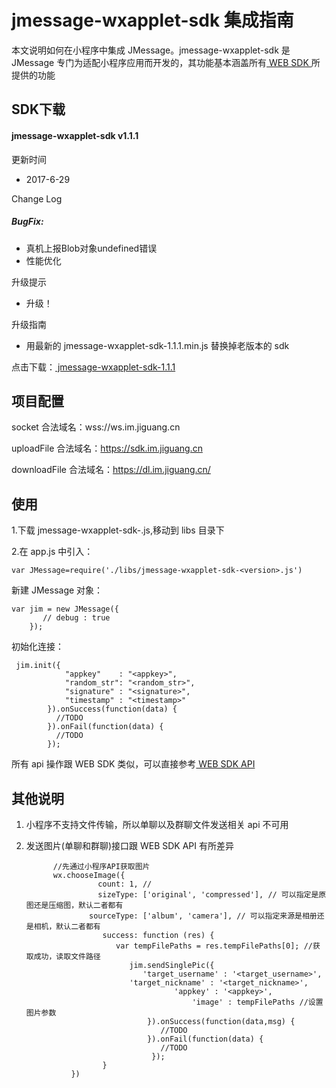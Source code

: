 # jmessage-wxapplet-sdk 集成指南

本文说明如何在小程序中集成 JMessage。jmessage-wxapplet-sdk 是 JMessage 专门为适配小程序应用而开发的，其功能基本涵盖所有[ WEB SDK ](https://docs.jiguang.cn/jmessage/client/im_sdk_js_v2/)所提供的功能

## SDK下载

#### jmessage-wxapplet-sdk v1.1.1

更新时间

+ 2017-6-29

Change Log

##### BugFix:

+ 真机上报Blob对象undefined错误
+ 性能优化

升级提示

+ 升级！

升级指南

+ 用最新的 jmessage-wxapplet-sdk-1.1.1.min.js 替换掉老版本的 sdk

点击下载：[ jmessage-wxapplet-sdk-1.1.1 ](https://sdkfiledl.jiguang.cn/jmessage-wxapplet-sdk-1.1.1.zip)



## 项目配置

socket 合法域名：wss://ws.im.jiguang.cn

uploadFile 合法域名：https://sdk.im.jiguang.cn

downloadFile 合法域名：https://dl.im.jiguang.cn/


## 使用

1.下载 jmessage-wxapplet-sdk-<version>.js,移动到 libs 目录下

2.在 app.js 中引入：

```
var JMessage=require('./libs/jmessage-wxapplet-sdk-<version>.js')
```

新建 JMessage 对象：

```
var jim = new JMessage({
       // debug : true
    });
```

初始化连接：

```
 jim.init({
            "appkey"    : "<appkey>",
            "random_str": "<random_str>",
            "signature" : "<signature>",
            "timestamp" : "<timestamp>"
        }).onSuccess(function(data) {
          //TODO
        }).onFail(function(data) {
          //TODO
        });  
```

所有 api 操作跟 WEB SDK 类似，可以直接参考[ WEB SDK API](https://docs.jiguang.cn/jmessage/client/im_sdk_js_v2/)

## 其他说明

1. 小程序不支持文件传输，所以单聊以及群聊文件发送相关 api 不可用

2. 发送图片(单聊和群聊)接口跟 WEB SDK API 有所差异

   ```
         //先通过小程序API获取图片
         wx.chooseImage({
                   count: 1, //
                   sizeType: ['original', 'compressed'], // 可以指定是原图还是压缩图，默认二者都有
                 sourceType: ['album', 'camera'], // 可以指定来源是相册还是相机，默认二者都有
                    success: function (res) {
                       var tempFilePaths = res.tempFilePaths[0]; //获取成功，读取文件路径
                          jim.sendSinglePic({
                             'target_username' : '<target_username>',
   			              'target_nickname' : '<target_nickname>',
   		                        	'appkey' : '<appkey>',
                                        'image' : tempFilePaths //设置图片参数
                              }).onSuccess(function(data,msg) {
                                 //TODO
                              }).onFail(function(data) {
                                 //TODO
                               });
                    }
             })
   ```
   ​


